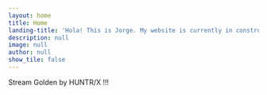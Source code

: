 ```yaml
---
layout: home
title: Home
landing-title: 'Hola! This is Jorge. My website is currently in construction!'
description: null
image: null
author: null
show_tile: false
---
```


Stream Golden by HUNTR/X !!!